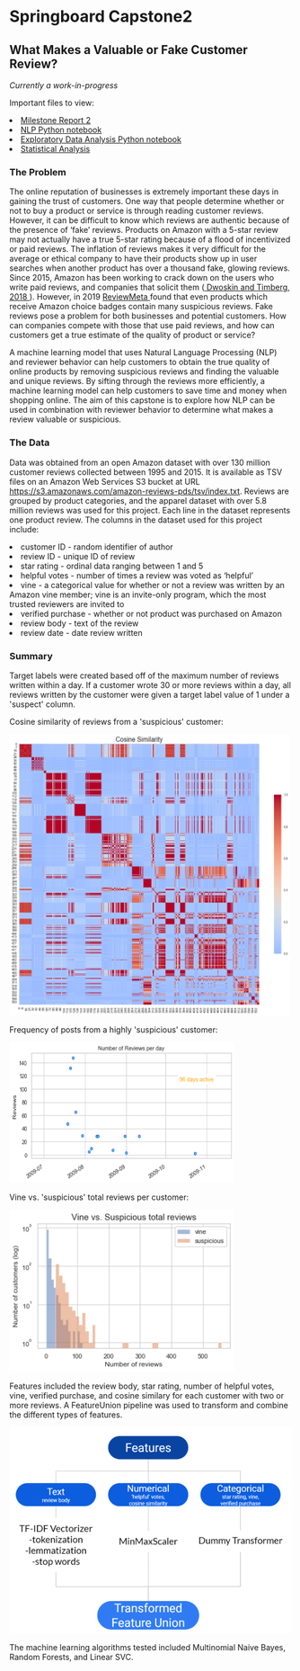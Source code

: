 # Springboard Capstone2

## What Makes a Valuable or Fake Customer Review?
*Currently a work-in-progress*

Important files to view:
<li> <a href='https://github.com/chantel808/Springboard_Capstone2/blob/master/Capstone%202%20Milestone%20Report%202%20-%20CClark.pdf'> Milestone Report 2 </a></li>
<li> <a href='https://github.com/chantel808/Springboard_Capstone2/blob/master/Amazon_reviews_NLP_CClark.ipynb'> NLP Python notebook </a> </li>
<li> <a href='https://github.com/chantel808/Springboard_Capstone2/blob/master/Amazon_reviews_EDA_CClark.ipynb'> Exploratory Data Analysis Python notebook </a> </li>
<li> <a href='https://github.com/chantel808/Springboard_Capstone2/blob/master/Amazon_reviews_stats_CClark.ipynb'> Statistical Analysis </a> </li>

### The Problem
The online reputation of businesses is extremely important these days in gaining the trust of customers. One way that people determine whether or not to buy a product or service is through reading customer reviews. However, it can be difficult to know which reviews are authentic because of the presence of ‘fake’ reviews. Products on Amazon with a 5-star review may not actually have a true 5-star rating because of a flood of incentivized or paid reviews. The inflation of reviews makes it very difficult for the average or ethical company to have their products show up in user searches when another product has over a thousand fake, glowing reviews. Since 2015, Amazon has been working to crack down on the users who write paid reviews, and companies that solicit them (<a href='https://www.washingtonpost.com/business/economy/how-merchants-secretly-use-facebook-to-flood-amazon-with-fake-reviews/2018/04/23/5dad1e30-4392-11e8-8569-26fda6b404c7_story.html'> Dwoskin and Timberg, 2018 </a>). However, in 2019 <a href='https://reviewmeta.com/'> ReviewMeta </a> found that even products which receive Amazon choice badges contain many suspicious reviews.  Fake reviews pose a problem for both businesses and potential customers. How can companies compete with those that use paid reviews, and how can customers get a true estimate of the quality of product or service?

A machine learning model that uses Natural Language Processing (NLP) and reviewer behavior can help customers to obtain the true quality of online products by removing suspicious reviews and finding the valuable and unique reviews. By sifting through the reviews more efficiently, a machine learning model can help customers to save time and money when shopping online. The aim of this capstone is to explore how NLP can be used in combination with reviewer behavior to determine what makes a review valuable or suspicious.


### The Data
Data was obtained from an open Amazon dataset with over 130 million customer reviews collected between 1995 and 2015. It is available as TSV files on an Amazon Web Services S3 bucket at URL https://s3.amazonaws.com/amazon-reviews-pds/tsv/index.txt. Reviews are grouped by product categories, and the apparel dataset with over 5.8 million reviews was used for this project. Each line in the dataset represents one product review. The columns in the dataset used for this project include: 

<li> customer ID - random identifier of author </li>
<li> review ID - unique ID of review  </li>
<li>star rating - ordinal data ranging between 1 and 5 </li>
<li>helpful votes - number of times a review was voted as ‘helpful’ </li>
<li>vine -  a categorical value for whether or not a review was written by an Amazon vine member; vine is an invite-only program, which the most trusted reviewers are invited to </li>
<li>verified purchase - whether or not product was purchased on Amazon </li>
<li>review body - text of the review </li>
<li>review date - date review written </li>

### Summary
Target labels were created based off of the maximum number of reviews written within a day. If a customer wrote 30 or more reviews within a day, all reviews written by the customer were given a target label value of 1 under a 'suspect' column. 

Cosine similarity of reviews from a 'suspicious' customer:

<img src="https://github.com/chantel808/Springboard_Capstone2/blob/master/cosine_similarity.png" width="500" height="500">

Frequency of posts from a highly 'suspicious' customer:

<img src="https://github.com/chantel808/Springboard_Capstone2/blob/master/suspect_revs_per_day.png" width="400" height="250">

Vine vs. 'suspicious' total reviews per customer:

<img src="https://github.com/chantel808/Springboard_Capstone2/blob/master/vine_total_revs.png" width="400">

Features included the review body, star rating, number of helpful votes, vine, verified purchase, and cosine similary for each customer with two or more reviews. A FeatureUnion pipeline was used to transform and combine the different types of features.

![Feature pipeline](https://github.com/chantel808/Springboard_Capstone2/blob/master/feature_pipeline_rs.png)

The machine learning algorithms tested included Multinomial Naive Bayes, Random Forests, and Linear SVC.

<!-- <img src="" width="400" height="400"> -->
